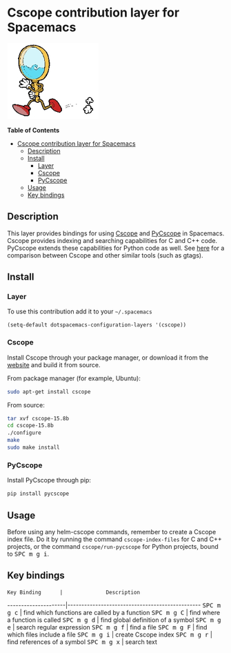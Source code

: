 # Cscope contribution layer for Spacemacs

![logo](img/cscope.jpg)

<!-- markdown-toc start - Don't edit this section. Run M-x markdown-toc/generate-toc again -->
**Table of Contents**

- [Cscope contribution layer for Spacemacs](#cscope-contribution-layer-for-spacemacs)
    - [Description](#description)
    - [Install](#install)
        - [Layer](#layer)
        - [Cscope](#cscope)
        - [PyCscope](#pycscope)
    - [Usage](#usage)
    - [Key bindings](#key-bindings)

<!-- markdown-toc end -->

## Description

This layer provides bindings for using [Cscope](http://cscope.sourceforge.net) and
[PyCscope](https://github.com/portante/pycscope) in Spacemacs.
Cscope provides indexing and searching capabilities for C and C++ code. PyCscope
extends these capabilities for Python code as well.
See [here](https://github.com/OpenGrok/OpenGrok/wiki/Comparison-with-Similar-Tools)
for a comparison between Cscope and other similar tools (such as gtags).

## Install

### Layer

To use this contribution add it to your `~/.spacemacs`

```elisp
(setq-default dotspacemacs-configuration-layers '(cscope))
```

### Cscope

Install Cscope through your package manager, or download it from the
[website](http://cscope.sourceforge.net/#downloads) and build it from source.

From package manager (for example, Ubuntu):
```bash
sudo apt-get install cscope
```

From source:
```bash
tar xvf cscope-15.8b
cd cscope-15.8b
./configure
make
sudo make install
```

### PyCscope

Install PyCscope through pip:
```bash
pip install pycscope
```

## Usage

Before using any helm-cscope commands, remember to create a Cscope index file.
Do it by running the command `cscope-index-files` for C and C++ projects, or the
command `cscope/run-pycscope` for Python projects, bound to <kbd>SPC m g i</kbd>.

## Key bindings

    Key Binding      |              Description
---------------------|------------------------------------------------
<kbd>SPC m g c</kbd> | find which functions are called by a function
<kbd>SPC m g C</kbd> | find where a function is called
<kbd>SPC m g d</kbd> | find global definition of a symbol
<kbd>SPC m g e</kbd> | search regular expression
<kbd>SPC m g f</kbd> | find a file
<kbd>SPC m g F</kbd> | find which files include a file
<kbd>SPC m g i</kbd> | create Cscope index
<kbd>SPC m g r</kbd> | find references of a symbol
<kbd>SPC m g x</kbd> | search text
